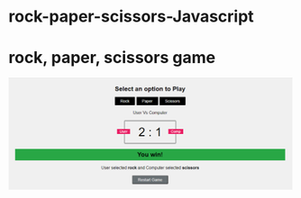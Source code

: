 # rock-paper-scissors-Javascript
rock, paper, scissors game
=========

![game](https://github.com/isamoralesaa/rock-paper-scissors-Javascript/blob/main/img/Screenshot.png?raw=true)
